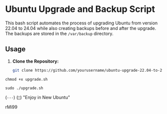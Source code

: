 
# Ubuntu Upgrade and Backup Script

This bash script automates the process of upgrading Ubuntu from version 22.04 to 24.04 while also creating backups before and after the upgrade. The backups are stored in the `/var/backup` directory.

## Usage

1. **Clone the Repository:**

   ```bash
   git clone https://github.com/yourusername/ubuntu-upgrade-22.04-to-24.04.git

 ```chmod +x upgrade.sh```

  ``sudo ./upgrade.sh``


 (`---`)  (`🚀`)  "Enjoy in New Ubuntu"

rMi99
